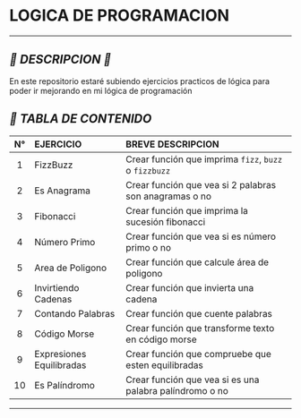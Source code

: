 # **LOGICA DE PROGRAMACION**

---

## _📍 DESCRIPCION 📍_

En este repositorio estaré subiendo ejercicios practicos de lógica para poder ir mejorando en mi lógica de programación

## _🎯 TABLA DE CONTENIDO_

| N°  | EJERCICIO                | BREVE DESCRIPCION                                       |
| :-: | :----------------------- | :------------------------------------------------------ |
|  1  | FizzBuzz                 | Crear función que imprima `fizz`, `buzz` o `fizzbuzz`   |
|  2  | Es Anagrama              | Crear función que vea si 2 palabras son anagramas o no  |
|  3  | Fibonacci                | Crear función que imprima la sucesión fibonacci         |
|  4  | Número Primo             | Crear función que vea si es número primo o no           |
|  5  | Area de Poligono         | Crear función que calcule área de poligono              |
|  6  | Invirtiendo Cadenas      | Crear función que invierta una cadena                   |
|  7  | Contando Palabras        | Crear función que cuente palabras                       |
|  8  | Código Morse             | Crear función que transforme texto en código morse      |
|  9  | Expresiones Equilibradas | Crear función que compruebe que esten equilibradas      |
| 10  | Es Palíndromo            | Crear función que vea si es una palabra palíndromo o no |

---
